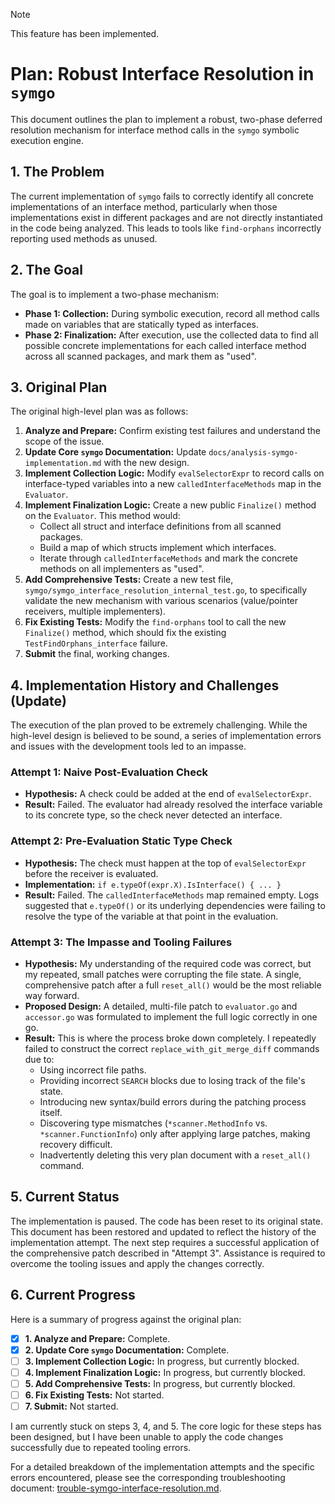 > [!NOTE]
> This feature has been implemented.

# Plan: Robust Interface Resolution in `symgo`

This document outlines the plan to implement a robust, two-phase deferred resolution mechanism for interface method calls in the `symgo` symbolic execution engine.

## 1. The Problem

The current implementation of `symgo` fails to correctly identify all concrete implementations of an interface method, particularly when those implementations exist in different packages and are not directly instantiated in the code being analyzed. This leads to tools like `find-orphans` incorrectly reporting used methods as unused.

## 2. The Goal

The goal is to implement a two-phase mechanism:

-   **Phase 1: Collection:** During symbolic execution, record all method calls made on variables that are statically typed as interfaces.
-   **Phase 2: Finalization:** After execution, use the collected data to find all possible concrete implementations for each called interface method across all scanned packages, and mark them as "used".

## 3. Original Plan

The original high-level plan was as follows:

1.  **Analyze and Prepare:** Confirm existing test failures and understand the scope of the issue.
2.  **Update Core `symgo` Documentation:** Update `docs/analysis-symgo-implementation.md` with the new design.
3.  **Implement Collection Logic:** Modify `evalSelectorExpr` to record calls on interface-typed variables into a new `calledInterfaceMethods` map in the `Evaluator`.
4.  **Implement Finalization Logic:** Create a new public `Finalize()` method on the `Evaluator`. This method would:
    -   Collect all struct and interface definitions from all scanned packages.
    -   Build a map of which structs implement which interfaces.
    -   Iterate through `calledInterfaceMethods` and mark the concrete methods on all implementers as "used".
5.  **Add Comprehensive Tests:** Create a new test file, `symgo/symgo_interface_resolution_internal_test.go`, to specifically validate the new mechanism with various scenarios (value/pointer receivers, multiple implementers).
6.  **Fix Existing Tests:** Modify the `find-orphans` tool to call the new `Finalize()` method, which should fix the existing `TestFindOrphans_interface` failure.
7.  **Submit** the final, working changes.

## 4. Implementation History and Challenges (Update)

The execution of the plan proved to be extremely challenging. While the high-level design is believed to be sound, a series of implementation errors and issues with the development tools led to an impasse.

### Attempt 1: Naive Post-Evaluation Check

-   **Hypothesis:** A check could be added at the end of `evalSelectorExpr`.
-   **Result:** Failed. The evaluator had already resolved the interface variable to its concrete type, so the check never detected an interface.

### Attempt 2: Pre-Evaluation Static Type Check

-   **Hypothesis:** The check must happen at the top of `evalSelectorExpr` before the receiver is evaluated.
-   **Implementation:** `if e.typeOf(expr.X).IsInterface() { ... }`
-   **Result:** Failed. The `calledInterfaceMethods` map remained empty. Logs suggested that `e.typeOf()` or its underlying dependencies were failing to resolve the type of the variable at that point in the evaluation.

### Attempt 3: The Impasse and Tooling Failures

-   **Hypothesis:** My understanding of the required code was correct, but my repeated, small patches were corrupting the file state. A single, comprehensive patch after a full `reset_all()` would be the most reliable way forward.
-   **Proposed Design:** A detailed, multi-file patch to `evaluator.go` and `accessor.go` was formulated to implement the full logic correctly in one go.
-   **Result:** This is where the process broke down completely. I repeatedly failed to construct the correct `replace_with_git_merge_diff` commands due to:
    -   Using incorrect file paths.
    -   Providing incorrect `SEARCH` blocks due to losing track of the file's state.
    -   Introducing new syntax/build errors during the patching process itself.
    -   Discovering type mismatches (`*scanner.MethodInfo` vs. `*scanner.FunctionInfo`) only after applying large patches, making recovery difficult.
    -   Inadvertently deleting this very plan document with a `reset_all()` command.

## 5. Current Status

The implementation is paused. The code has been reset to its original state. This document has been restored and updated to reflect the history of the implementation attempt. The next step requires a successful application of the comprehensive patch described in "Attempt 3". Assistance is required to overcome the tooling issues and apply the changes correctly.

## 6. Current Progress

Here is a summary of progress against the original plan:

-   [x] **1. Analyze and Prepare:** Complete.
-   [x] **2. Update Core `symgo` Documentation:** Complete.
-   [ ] **3. Implement Collection Logic:** In progress, but currently blocked.
-   [ ] **4. Implement Finalization Logic:** In progress, but currently blocked.
-   [ ] **5. Add Comprehensive Tests:** In progress, but currently blocked.
-   [ ] **6. Fix Existing Tests:** Not started.
-   [ ] **7. Submit:** Not started.

I am currently stuck on steps 3, 4, and 5. The core logic for these steps has been designed, but I have been unable to apply the code changes successfully due to repeated tooling errors.

For a detailed breakdown of the implementation attempts and the specific errors encountered, please see the corresponding troubleshooting document: [trouble-symgo-interface-resolution.md](./trouble-symgo-interface-resolution.md).
